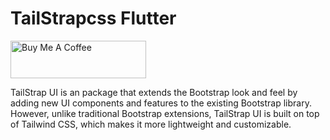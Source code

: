# TailStrapcss Flutter
<a href="https://www.buymeacoffee.com/app/m2kdevelopments" target="_blank">
<img src="https://cdn.buymeacoffee.com/buttons/v2/default-yellow.png" alt="Buy Me A Coffee" style="height: 60px !important;width: 217px !important;" >
</a>

TailStrap UI is an package that extends the Bootstrap look and feel by adding new UI components and features to the existing Bootstrap library. However, unlike traditional Bootstrap extensions, TailStrap UI is built on top of Tailwind CSS, which makes it more lightweight and customizable.
